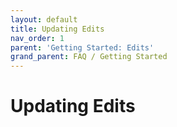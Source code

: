 ```yaml
---
layout: default
title: Updating Edits
nav_order: 1
parent: 'Getting Started: Edits'
grand_parent: FAQ / Getting Started
---
```


# Updating Edits
